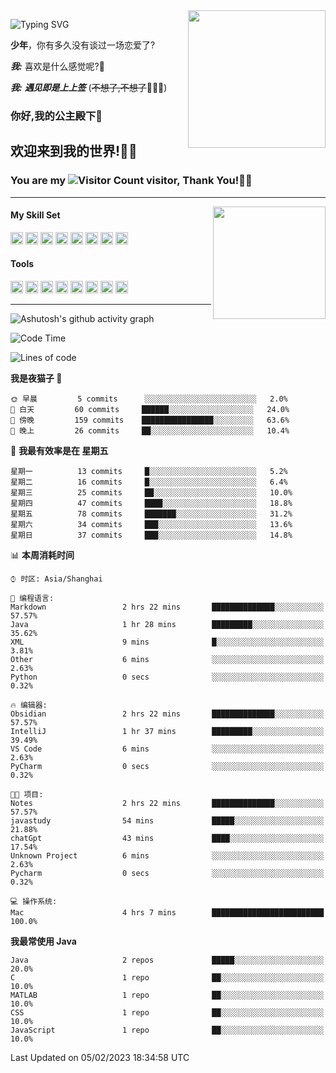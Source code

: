 <!-- **wql521/wql521** is a ✨ _special_ ✨ repository because its `README.md` (this file) appears on your GitHub profile. -->
<img align="right" width=220 src="https://i.imgtg.com/2023/02/06/0sQpM.jpg">

![Typing SVG](https://readme-typing-svg.demolab.com?font=Fira+Code&weight=700&size=31&pause=1000&width=500&height=55&lines=Hi+there%2C+I%E2%80%98m+%E5%B0%98%E4%B8%96%E7%83%9F%E9%9B%A8%E5%AE%A2+!+%F0%9F%AB%B6%F0%9F%8F%BB;%E4%BD%A0%E5%A5%BD%2C+%E6%88%91%E6%98%AF+%E5%B0%98%E4%B8%96%E7%83%9F%E9%9B%A8%E5%AE%A2+!+%F0%9F%AB%B6%F0%9F%8F%BB)

  **少年**，你有多久没有谈过一场恋爱了?
    
  ***我:*** 喜欢是什么感觉呢?🤔
 
  ***我:*** ***遇见即是上上签*** (~~不想了,不想了~~🤦🏻‍♂️)
  ### 你好,我的公主殿下👑
## **欢迎来到我的世界!🥳🥳**

### You are my ![Visitor Count](https://profile-counter.glitch.me/wql521/count.svg) visitor, Thank You!🎉🎉
---


<!-- github-stats:start -->
<img align="right" height="180" src="https://github-readme-stats.vercel.app/api?username=wql521&show_icons=true&count_private=true&locale=cn"/>
<!-- github-stats:end -->


#### My Skill Set
<!-- languages:start -->
<!-- prettier-ignore-start -->
<!-- markdownlint-disable -->
<code><img height="20" src="http://simpleicons.p2hp.com/icons/java.svg" alt="java" /></code>
<code><img height="20" src="https://cdn.simpleicons.org/swift" alt="swift" /></code>
<code><img height="20" src="https://cdn.simpleicons.org/cplusplus" alt="cplusplus" /></code>
<code><img height="20" src="https://cdn.simpleicons.org/python" alt="python" /></code>
<code><img height="20" src="https://cdn.simpleicons.org/mysql" alt="mysql" /></code>
<code><img height="20" src="https://cdn.simpleicons.org/javascript" alt="javascript" /></code>
<code><img height="20" src="https://cdn.simpleicons.org/css3" alt="css3" /></code>
<code><img height="20" src="https://cdn.simpleicons.org/html5" alt="html5" /></code>
<!-- markdownlint-restore -->
<!-- prettier-ignore-end -->

<!-- languages:end -->


#### Tools

<!-- tools:start -->
<!-- prettier-ignore-start -->
<!-- markdownlint-disable -->
<code><img height="20" src="https://cdn.simpleicons.org/intellijidea" alt="intellijidea" /></code>
<code><img height="20" src="https://cdn.simpleicons.org/xcode" alt="xcode" /></code>
<code><img height="20" src="https://cdn.simpleicons.org/pycharm" alt="pycharm" /></code>
<code><img height="20" src="https://cdn.simpleicons.org/latex" alt="latex" /></code>
<code><img height="20" src="https://cdn.simpleicons.org/androidstudio" alt="androidstudio" /></code>
<code><img height="20" src="https://cdn.simpleicons.org/vuedotjs" alt="vuedotjs" /></code>
<code><img height="20" src="https://cdn.simpleicons.org/macos" alt="macos" /></code>
<code><img height="20" src="https://cdn.simpleicons.org/git" alt="git" /></code>
<!-- markdownlint-restore -->
<!-- prettier-ignore-end -->

<!-- tools:end -->

---

![Ashutosh's github activity graph](https://github-readme-activity-graph.cyclic.app/graph?username=wql521&theme=github-light)


<!--START_SECTION:waka-->
![Code Time](http://img.shields.io/badge/Code%20Time-5%20hrs%2042%20mins-blue)

![Lines of code](https://img.shields.io/badge/%E4%BB%8E%E3%80%8CHello%20World%E3%80%8D%E8%B5%B7%E6%88%91%E5%B7%B2%E7%BB%8F%E5%86%99%E4%BA%86-67%20Thousand%20%E8%A1%8C%E4%BB%A3%E7%A0%81-blue)

**我是夜猫子 🦉** 

```text
🌞 早晨         5 commits      ░░░░░░░░░░░░░░░░░░░░░░░░░   2.0% 
🌆 白天         60 commits     ██████░░░░░░░░░░░░░░░░░░░   24.0% 
🌃 傍晚         159 commits    ████████████████░░░░░░░░░   63.6% 
🌙 晚上         26 commits     ██░░░░░░░░░░░░░░░░░░░░░░░   10.4%

```
📅 **我最有效率是在 星期五** 

```text
星期一          13 commits     █░░░░░░░░░░░░░░░░░░░░░░░░   5.2% 
星期二          16 commits     █░░░░░░░░░░░░░░░░░░░░░░░░   6.4% 
星期三          25 commits     ██░░░░░░░░░░░░░░░░░░░░░░░   10.0% 
星期四          47 commits     ████░░░░░░░░░░░░░░░░░░░░░   18.8% 
星期五          78 commits     ███████░░░░░░░░░░░░░░░░░░   31.2% 
星期六          34 commits     ███░░░░░░░░░░░░░░░░░░░░░░   13.6% 
星期日          37 commits     ███░░░░░░░░░░░░░░░░░░░░░░   14.8%

```


📊 **本周消耗时间** 

```text
⌚︎ 时区: Asia/Shanghai

💬 编程语言: 
Markdown                 2 hrs 22 mins       ██████████████░░░░░░░░░░░   57.57% 
Java                     1 hr 28 mins        █████████░░░░░░░░░░░░░░░░   35.62% 
XML                      9 mins              █░░░░░░░░░░░░░░░░░░░░░░░░   3.81% 
Other                    6 mins              ░░░░░░░░░░░░░░░░░░░░░░░░░   2.63% 
Python                   0 secs              ░░░░░░░░░░░░░░░░░░░░░░░░░   0.32%

🔥 编辑器: 
Obsidian                 2 hrs 22 mins       ██████████████░░░░░░░░░░░   57.57% 
IntelliJ                 1 hr 37 mins        █████████░░░░░░░░░░░░░░░░   39.49% 
VS Code                  6 mins              ░░░░░░░░░░░░░░░░░░░░░░░░░   2.63% 
PyCharm                  0 secs              ░░░░░░░░░░░░░░░░░░░░░░░░░   0.32%

🐱‍💻 项目: 
Notes                    2 hrs 22 mins       ██████████████░░░░░░░░░░░   57.57% 
javastudy                54 mins             █████░░░░░░░░░░░░░░░░░░░░   21.88% 
chatGpt                  43 mins             ████░░░░░░░░░░░░░░░░░░░░░   17.54% 
Unknown Project          6 mins              ░░░░░░░░░░░░░░░░░░░░░░░░░   2.63% 
Pycharm                  0 secs              ░░░░░░░░░░░░░░░░░░░░░░░░░   0.32%

💻 操作系统: 
Mac                      4 hrs 7 mins        █████████████████████████   100.0%

```

**我最常使用 Java** 

```text
Java                     2 repos             █████░░░░░░░░░░░░░░░░░░░░   20.0% 
C                        1 repo              ██░░░░░░░░░░░░░░░░░░░░░░░   10.0% 
MATLAB                   1 repo              ██░░░░░░░░░░░░░░░░░░░░░░░   10.0% 
CSS                      1 repo              ██░░░░░░░░░░░░░░░░░░░░░░░   10.0% 
JavaScript               1 repo              ██░░░░░░░░░░░░░░░░░░░░░░░   10.0%

```



 Last Updated on 05/02/2023 18:34:58 UTC
<!--END_SECTION:waka-->


